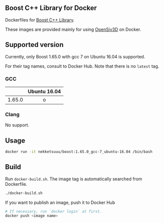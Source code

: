 ## Boost C++ Library for Docker

Dockerfiles for [Boost C++ Library](http://www.boost.org/).

These images are provided mainly for using [OpenSiv3D](https://github.com/Siv3D/OpenSiv3D) on Docker.

## Supported version

Currently, only Boost 1.65.0 with gcc 7 on Ubuntu 16.04 is supported.

For their tag names, consult to Docker Hub. Note that there is no `latest` tag.

### GCC

|        | Ubuntu 16.04 |
|:------:|:------------:|
| 1.65.0 |       o      |

### Clang

No support.

## Usage

```sh
docker run -it nekketsuuu/boost:1.65.0_gcc-7_ubuntu-16.04 /bin/bash
```

## Build

Run `docker-build.sh`. The image tag is automatically searched from Dockerfile.

```sh
./docker-build.sh
```

If you want to publish an image, push it to Docker Hub

```sh
# If necessary, run `docker login` at first.
docker push <image name>
```
